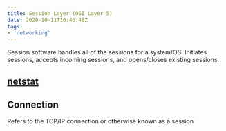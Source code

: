 ```yaml
---
title: Session Layer (OSI Layer 5)
date: 2020-10-11T16:46:48Z
tags:
- 'networking'
---
```


Session software handles all of the sessions for a system/OS.
Initiates sessions, accepts incoming sessions, and opens/closes existing sessions.

## [netstat](20201011164848-netstat.md)

## Connection
Refers to the TCP/IP connection or otherwise known as a session
